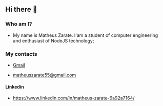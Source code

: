 ## Hi there 👋

### Who am I?

- My name is Matheus Zarate. I'am a student of computer engineering and enthusiast of NodeJS technology;

### My contacts

- [Gmail](https://www.linkedin.com/in/matheus-zarate-6a92a7164/)

- matheuszarate55@gmail.com

#### Linkedin

- https://www.linkedin.com/in/matheus-zarate-6a92a7164/

<!--
**zarateganso10/zarateganso10** is a ✨ _special_ ✨ repository because its `README.md` (this file) appears on your GitHub profile.

Here are some ideas to get you started:

- 🔭 I’m currently working on ...
- 🌱 I’m currently learning ...
- 👯 I’m looking to collaborate on ...
- 🤔 I’m looking for help with ...
- 💬 Ask me about ...
- 📫 How to reach me: ...
- 😄 Pronouns: ...
- ⚡ Fun fact: ...
-->
